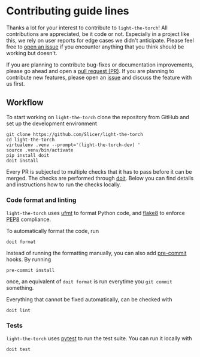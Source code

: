 # Contributing guide lines

Thanks a lot for your interest to contribute to `light-the-torch`! All contributions are
appreciated, be it code or not. Especially in a project like this, we rely on user
reports for edge cases we didn't anticipate. Please feel free to
[open an issue](<(https://github.com/Slicer/light-the-torch/issues)>) if you encounter
anything that you think should be working but doesn't.

If you are planning to contribute bug-fixes or documentation improvements, please go
ahead and open a [pull request (PR)](https://github.com/Slicer/light-the-torch/pulls).
If you are planning to contribute new features, please open an
[issue](https://github.com/Slicer/light-the-torch/issues) and discuss the feature with
us first.

## Workflow

To start working on `light-the-torch` clone the repository from GitHub and set up the
development environment

```shell
git clone https://github.com/Slicer/light-the-torch
cd light-the-torch
virtualenv .venv --prompt='(light-the-torch-dev) '
source .venv/bin/activate
pip install doit
doit install
```

Every PR is subjected to multiple checks that it has to pass before it can be merged.
The checks are performed through [doit](https://pydoit.org/). Below you can find details
and instructions how to run the checks locally.

### Code format and linting

`light-the-torch` uses [ufmt](https://ufmt.omnilib.dev/en/stable/) to format Python
code, and [flake8](https://flake8.pycqa.org/en/stable/) to enforce
[PEP8](https://www.python.org/dev/peps/pep-0008/) compliance.

To automatically format the code, run

```shell
doit format
```

Instead of running the formatting manually, you can also add
[pre-commit](https://pre-commit.com/) hooks. By running

```shell
pre-commit install
```

once, an equivalent of `doit format` is run everytime you `git commit` something.

Everything that cannot be fixed automatically, can be checked with

```shell
doit lint
```

### Tests

`light-the-torch` uses [pytest](https://docs.pytest.org/en/stable/) to run the test
suite. You can run it locally with

```sh
doit test
```
